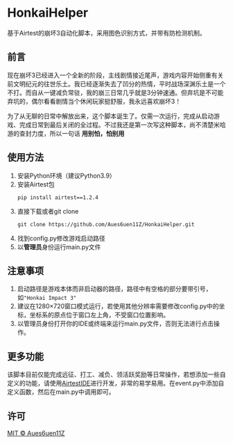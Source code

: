 # HonkaiHelper
基于Airtest的崩坏3自动化脚本，采用图色识别方式，并带有防检测机制。

## 前言
现在崩坏3已经进入一个全新的阶段，主线剧情接近尾声，游戏内容开始侧重有关前文明纪元的往世乐土。我已经逐渐失去了凹分的热情，平时战场深渊乐土是一个不打。而自从一键减负常驻，我的崩三日常几乎就是3分钟速通。但弃坑是不可能弃坑的，偶尔看看剧情当个休闲玩家挺舒服，我永远喜欢崩坏3！

为了从无聊的日常中解放出来，这个脚本诞生了。仅需一次运行，完成从启动游戏、完成日常到最后关闭的全过程。不过我还是第一次写这种脚本，尚不清楚米哈游的查封力度，所以一句话 **用别怕，怕别用**

## 使用方法
1. 安装Python环境（建议Python3.9）
2. 安装Airtest包
    ```
    pip install airtest==1.2.4
    ```
3. 直接下载或者git clone
    ```
    git clone https://github.com/Aues6uen11Z/HonkaiHelper.git 
    ```
4. 找到config.py修改游戏启动路径
5. 以**管理员**身份运行main.py文件

## 注意事项

1. 启动路径是游戏本体而非启动器的路径，路径中有空格的部分要带引号，如`"Honkai Impact 3"`
2. 建议在1280×720窗口模式运行，若使用其他分辨率需要修改config.py中的坐标，坐标系的原点位于窗口左上角，不受窗口位置影响。
3. 以管理员身份打开你的IDE或终端来运行main.py文件，否则无法进行点击操作。

## 更多功能

该脚本目前仅能完成远征、打工、减负、领活跃奖励等日常操作，若想添加一些自定义的功能，请使用[AirtestIDE](https://airtest.doc.io.netease.com)进行开发，非常的易学易用。在event.py中添加自定义函数，然后在main.py中调用即可。

## 许可

[MIT © Aues6uen11Z](LICENSE)
